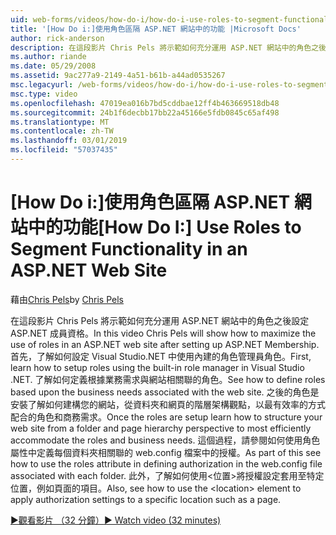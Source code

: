 ```yaml
---
uid: web-forms/videos/how-do-i/how-do-i-use-roles-to-segment-functionality-in-an-aspnet-web-site
title: '[How Do i:]使用角色區隔 ASP.NET 網站中的功能 |Microsoft Docs'
author: rick-anderson
description: 在這段影片 Chris Pels 將示範如何充分運用 ASP.NET 網站中的角色之後設定 ASP.NET 成員資格。 首先，了解如何設定 rol...
ms.author: riande
ms.date: 05/29/2008
ms.assetid: 9ac277a9-2149-4a51-b61b-a44ad0535267
msc.legacyurl: /web-forms/videos/how-do-i/how-do-i-use-roles-to-segment-functionality-in-an-aspnet-web-site
msc.type: video
ms.openlocfilehash: 47019ea016b7bd5cddbae12ff4b463669518db48
ms.sourcegitcommit: 24b1f6decbb17bb22a45166e5fdb0845c65af498
ms.translationtype: MT
ms.contentlocale: zh-TW
ms.lasthandoff: 03/01/2019
ms.locfileid: "57037435"
---
```

<a name="how-do-i-use-roles-to-segment-functionality-in-an-aspnet-web-site"></a><span data-ttu-id="4c34e-104">[How Do i:]使用角色區隔 ASP.NET 網站中的功能</span><span class="sxs-lookup"><span data-stu-id="4c34e-104">[How Do I:] Use Roles to Segment Functionality in an ASP.NET Web Site</span></span>
====================
<span data-ttu-id="4c34e-105">藉由[Chris Pels](https://twitter.com/chrispels)</span><span class="sxs-lookup"><span data-stu-id="4c34e-105">by [Chris Pels](https://twitter.com/chrispels)</span></span>

<span data-ttu-id="4c34e-106">在這段影片 Chris Pels 將示範如何充分運用 ASP.NET 網站中的角色之後設定 ASP.NET 成員資格。</span><span class="sxs-lookup"><span data-stu-id="4c34e-106">In this video Chris Pels will show how to maximize the use of roles in an ASP.NET web site after setting up ASP.NET Membership.</span></span> <span data-ttu-id="4c34e-107">首先，了解如何設定 Visual Studio.NET 中使用內建的角色管理員角色。</span><span class="sxs-lookup"><span data-stu-id="4c34e-107">First, learn how to setup roles using the built-in role manager in Visual Studio .NET.</span></span> <span data-ttu-id="4c34e-108">了解如何定義根據業務需求與網站相關聯的角色。</span><span class="sxs-lookup"><span data-stu-id="4c34e-108">See how to define roles based upon the business needs associated with the web site.</span></span> <span data-ttu-id="4c34e-109">之後的角色是安裝了解如何建構您的網站，從資料夾和網頁的階層架構觀點，以最有效率的方式配合的角色和商務需求。</span><span class="sxs-lookup"><span data-stu-id="4c34e-109">Once the roles are setup learn how to structure your web site from a folder and page hierarchy perspective to most efficiently accommodate the roles and business needs.</span></span> <span data-ttu-id="4c34e-110">這個過程，請參閱如何使用角色屬性中定義每個資料夾相關聯的 web.config 檔案中的授權。</span><span class="sxs-lookup"><span data-stu-id="4c34e-110">As part of this see how to use the roles attribute in defining authorization in the web.config file associated with each folder.</span></span> <span data-ttu-id="4c34e-111">此外，了解如何使用&lt;位置&gt;將授權設定套用至特定位置，例如頁面的項目。</span><span class="sxs-lookup"><span data-stu-id="4c34e-111">Also, see how to use the &lt;location&gt; element to apply authorization settings to a specific location such as a page.</span></span>

[<span data-ttu-id="4c34e-112">&#9654;觀看影片 （32 分鐘）</span><span class="sxs-lookup"><span data-stu-id="4c34e-112">&#9654; Watch video (32 minutes)</span></span>](https://channel9.msdn.com/Blogs/ASP-NET-Site-Videos/how-do-i-use-roles-to-segment-functionality-in-an-aspnet-web-site)
